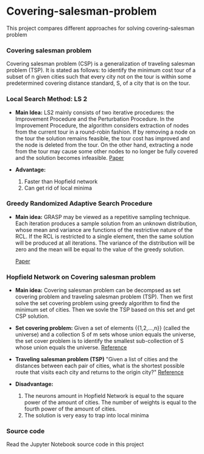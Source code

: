 # Covering-salesman-problem
This project compares different approaches for solving  covering-salesman problem

### Covering salesman problem
Covering salesman problem (CSP) is a generalization of traveling salesman problem (TSP). It is stated as follows: to identify the minimum cost tour of a subset of n given cities such that every city not on the tour is within some predetermined covering distance standard, S, of a city that is on the tour.

###  Local Search Method: LS 2
+ __Main Idea:__
    LS2 mainly consists of two iterative procedures: the Improvement Procedure and the Perturbation Procedure. In the Improvement Procedure, the algorithm considers extraction of nodes from the current tour in a round-robin fashion. 
    If by removing a node on the
    tour the solution remains feasible, the tour cost has improved and the node is deleted from the tour.
    On the other hand, extracting a node from the tour may cause some other nodes to no longer be
    fully covered and the solution becomes infeasible. 
    [Paper](https://terpconnect.umd.edu/~raghavan/preprints/GCSPrevv3.pdf)

+ __Advantage:__
    1. Faster than Hopfield network
    2. Can get rid of local minima


### Greedy Randomized Adaptive Search Procedure
+ __Main idea:__
    GRASP may be viewed as a repetitive sampling technique. Each iteration produces a sample solution from an unknown distribution, whose mean and variance are functions of the restrictive nature of the RCL.
    If the RCL is restricted to a single element, then the same solution will be produced at all iterations. The variance of the distribution will be zero and the mean will be equal to the value
    of the greedy solution.

    [Paper](http://www.optimization-online.org/DB_FILE/2001/09/371.pdf)

### Hopfield Network on Covering salesman problem
+ __Main idea:__
    Covering salesman problem can be decompsed as set covering problem and traveling salesman problem (TSP). Then we first solve the set covering problem using greedy algorithm to find the minimum set of cities. Then we sovle the TSP based on this set and get CSP solution.
+ __Set covering problem:__
    Given a set of elements {{1,2,...,n}} (called the universe) and a collection S of m sets whose union equals the universe, the set cover problem is to identify the smallest sub-collection of  S whose union equals the universe. [Reference](https://en.wikipedia.org/wiki/Set_cover_problem)

+ __Traveling salesman problem (TSP)__
    "Given a list of cities and the distances between each pair of cities, what is the shortest possible route that visits each city and returns to the origin city?" [Reference](https://en.wikipedia.org/wiki/Travelling_salesman_problem)

+ __Disadvantage:__
    1. The neurons amount in Hopfield Network is equal to the square power of the amount of cities. The number of weights is equal to the fourth power of the amount of cities.
    2. The solution is very easy to trap into local minima


### Source code
Read the Jupyter Notebook source code in this project


